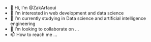 - 👋 Hi, I’m @ZakArfaoui
- 👀 I’m interested in web development and data science 
- 🌱 I’m currently studying in Data science and artificial intelligence engineering 
- 💞️ I’m looking to collaborate on ...
- 📫 How to reach me ...

<!---
ZakArfaoui/ZakArfaoui is a ✨ special ✨ repository because its `README.md` (this file) appears on your GitHub profile.
You can click the Preview link to take a look at your changes.
--->
